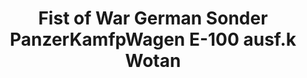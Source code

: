 ---
title: "Fist of War German Sonder PanzerKamfpWagen E-100 ausf.k Wotan"
price: "TBA" 
desc: "Maketa"
img_path: "/assets/img/UA72159.jpg"
brand: "N/A"
available: false
special_offer: false
new: false
soon: false
cat: "010000"
subcat: "013100"
subsubcat: "0N/A"
sifra: "UA72159"
---